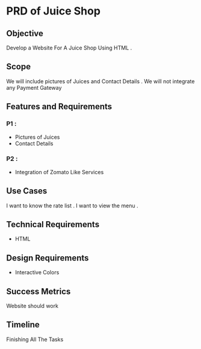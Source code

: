 # PRD of Juice Shop

## Objective 

Develop a Website For A Juice Shop Using HTML .

## Scope 

We will include pictures of Juices and Contact Details .
We will not integrate any Payment Gateway 

## Features and Requirements 

### P1 : 
- Pictures of Juices
- Contact Details

### P2 : 
- Integration of Zomato Like Services 

## Use Cases 

I want to know the rate list .
I want to view the menu .

## Technical Requirements 

- HTML 

## Design Requirements 

- Interactive Colors

## Success Metrics 

Website should work 

## Timeline 

Finishing All The Tasks